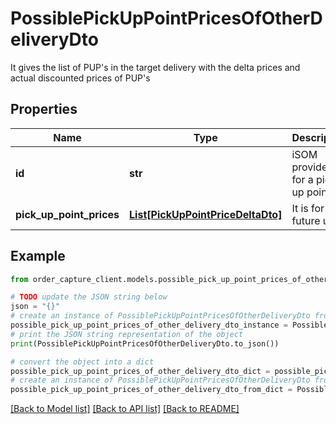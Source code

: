 # PossiblePickUpPointPricesOfOtherDeliveryDto

It gives the list of PUP's in the target delivery with the delta prices and actual discounted prices of PUP's

## Properties

Name | Type | Description | Notes
------------ | ------------- | ------------- | -------------
**id** | **str** | iSOM provided ID for a pick up point | [optional] 
**pick_up_point_prices** | [**List[PickUpPointPriceDeltaDto]**](PickUpPointPriceDeltaDto.md) | It is for future use | [optional] 

## Example

```python
from order_capture_client.models.possible_pick_up_point_prices_of_other_delivery_dto import PossiblePickUpPointPricesOfOtherDeliveryDto

# TODO update the JSON string below
json = "{}"
# create an instance of PossiblePickUpPointPricesOfOtherDeliveryDto from a JSON string
possible_pick_up_point_prices_of_other_delivery_dto_instance = PossiblePickUpPointPricesOfOtherDeliveryDto.from_json(json)
# print the JSON string representation of the object
print(PossiblePickUpPointPricesOfOtherDeliveryDto.to_json())

# convert the object into a dict
possible_pick_up_point_prices_of_other_delivery_dto_dict = possible_pick_up_point_prices_of_other_delivery_dto_instance.to_dict()
# create an instance of PossiblePickUpPointPricesOfOtherDeliveryDto from a dict
possible_pick_up_point_prices_of_other_delivery_dto_from_dict = PossiblePickUpPointPricesOfOtherDeliveryDto.from_dict(possible_pick_up_point_prices_of_other_delivery_dto_dict)
```
[[Back to Model list]](../README.md#documentation-for-models) [[Back to API list]](../README.md#documentation-for-api-endpoints) [[Back to README]](../README.md)


